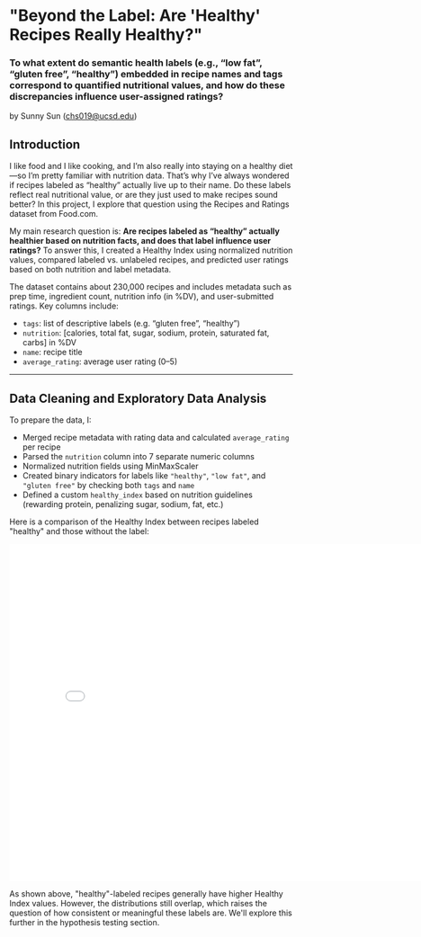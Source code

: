 # "Beyond the Label: Are 'Healthy' Recipes Really Healthy?"
### To what extent do semantic health labels (e.g., “low fat”, “gluten free”, “healthy”) embedded in recipe names and tags correspond to quantified nutritional values, and how do these discrepancies influence user-assigned ratings?

by Sunny Sun (chs019@ucsd.edu)

## Introduction

I like food and I like cooking, and I’m also really into staying on a healthy diet—so I’m pretty familiar with nutrition data. That’s why I’ve always wondered if recipes labeled as “healthy” actually live up to their name. Do these labels reflect real nutritional value, or are they just used to make recipes sound better? In this project, I explore that question using the Recipes and Ratings dataset from Food.com.

My main research question is: **Are recipes labeled as “healthy” actually healthier based on nutrition facts, and does that label influence user ratings?** To answer this, I created a Healthy Index using normalized nutrition values, compared labeled vs. unlabeled recipes, and predicted user ratings based on both nutrition and label metadata.

The dataset contains about 230,000 recipes and includes metadata such as prep time, ingredient count, nutrition info (in %DV), and user-submitted ratings. Key columns include:
- `tags`: list of descriptive labels (e.g. “gluten free”, “healthy”)
- `nutrition`: [calories, total fat, sugar, sodium, protein, saturated fat, carbs] in %DV
- `name`: recipe title
- `average_rating`: average user rating (0–5)

---

## Data Cleaning and Exploratory Data Analysis

To prepare the data, I:
- Merged recipe metadata with rating data and calculated `average_rating` per recipe
- Parsed the `nutrition` column into 7 separate numeric columns
- Normalized nutrition fields using MinMaxScaler
- Created binary indicators for labels like `"healthy"`, `"low fat"`, and `"gluten free"` by checking both `tags` and `name`
- Defined a custom `healthy_index` based on nutrition guidelines (rewarding protein, penalizing sugar, sodium, fat, etc.)

Here is a comparison of the Healthy Index between recipes labeled "healthy" and those without the label:

<iframe
  src="assets/healthy_index_by_label.html"
  width="800"
  height="600"
  frameborder="0"
></iframe>

As shown above, "healthy"-labeled recipes generally have higher Healthy Index values. However, the distributions still overlap, which raises the question of how consistent or meaningful these labels are. We'll explore this further in the hypothesis testing section.
